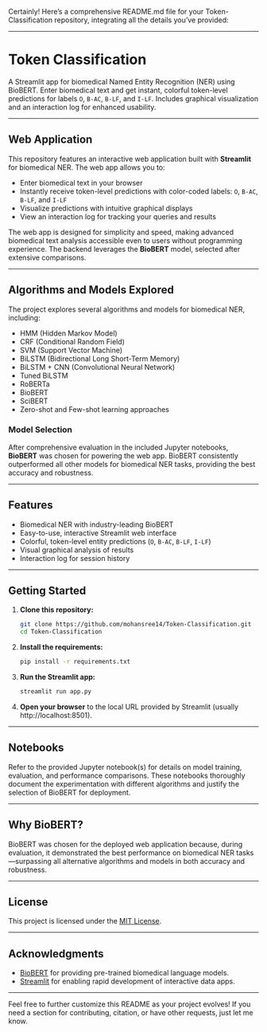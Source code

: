 Certainly! Here’s a comprehensive README.md file for your Token-Classification repository, integrating all the details you’ve provided:

---

# Token Classification

A Streamlit app for biomedical Named Entity Recognition (NER) using BioBERT. Enter biomedical text and get instant, colorful token-level predictions for labels `O`, `B-AC`, `B-LF`, and `I-LF`. Includes graphical visualization and an interaction log for enhanced usability.

---

## Web Application

This repository features an interactive web application built with **Streamlit** for biomedical NER. The web app allows you to:

- Enter biomedical text in your browser
- Instantly receive token-level predictions with color-coded labels: `O`, `B-AC`, `B-LF`, and `I-LF`
- Visualize predictions with intuitive graphical displays
- View an interaction log for tracking your queries and results

The web app is designed for simplicity and speed, making advanced biomedical text analysis accessible even to users without programming experience. The backend leverages the **BioBERT** model, selected after extensive comparisons.

---

## Algorithms and Models Explored

The project explores several algorithms and models for biomedical NER, including:

- HMM (Hidden Markov Model)
- CRF (Conditional Random Field)
- SVM (Support Vector Machine)
- BiLSTM (Bidirectional Long Short-Term Memory)
- BiLSTM + CNN (Convolutional Neural Network)
- Tuned BiLSTM
- RoBERTa
- BioBERT
- SciBERT
- Zero-shot and Few-shot learning approaches

### Model Selection

After comprehensive evaluation in the included Jupyter notebooks, **BioBERT** was chosen for powering the web app. BioBERT consistently outperformed all other models for biomedical NER tasks, providing the best accuracy and robustness.

---

## Features

- Biomedical NER with industry-leading BioBERT
- Easy-to-use, interactive Streamlit web interface
- Colorful, token-level entity predictions (`O`, `B-AC`, `B-LF`, `I-LF`)
- Visual graphical analysis of results
- Interaction log for session history

---

## Getting Started

1. **Clone this repository:**
   ```bash
   git clone https://github.com/mohansree14/Token-Classification.git
   cd Token-Classification
   ```

2. **Install the requirements:**
   ```bash
   pip install -r requirements.txt
   ```

3. **Run the Streamlit app:**
   ```bash
   streamlit run app.py
   ```

4. **Open your browser** to the local URL provided by Streamlit (usually http://localhost:8501).

---

## Notebooks

Refer to the provided Jupyter notebook(s) for details on model training, evaluation, and performance comparisons. These notebooks thoroughly document the experimentation with different algorithms and justify the selection of BioBERT for deployment.

---

## Why BioBERT?

BioBERT was chosen for the deployed web application because, during evaluation, it demonstrated the best performance on biomedical NER tasks—surpassing all alternative algorithms and models in both accuracy and robustness.

---

## License

This project is licensed under the [MIT License](LICENSE).

---

## Acknowledgments

- [BioBERT](https://github.com/dmis-lab/biobert) for providing pre-trained biomedical language models.
- [Streamlit](https://streamlit.io/) for enabling rapid development of interactive data apps.

---

Feel free to further customize this README as your project evolves! If you need a section for contributing, citation, or have other requests, just let me know.
